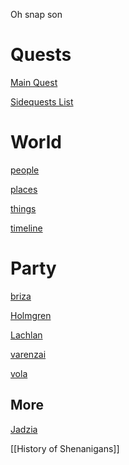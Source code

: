 Oh snap son

# Quests
[Main Quest](Quests/Main%20Quest.md)

[Sidequests List](Quests/Sidequests/Sidequests%20List.md)

# World
[people](people/people.md)

[places](places/places.md)

[things](things/things.md)

[timeline](World/Timeline/timeline.md)

# Party
[briza](people/briza.md)

[Holmgren](people/Holmgren.md)

[Lachlan](people/Lachlan.md)

[varenzai](people/varenzai.md)

[vola](people/vola.md)

## More
[Jadzia](people/Jadzia.md)

[[History of Shenanigans]]

